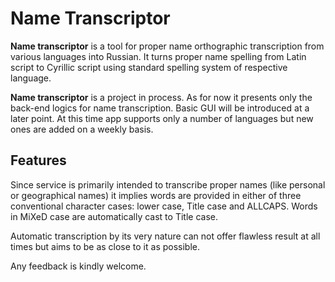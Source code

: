 # Name Transcriptor
**Name transcriptor** is a tool for proper name orthographic transcription from various languages into Russian. It turns proper name spelling from Latin script to Cyrillic script using standard spelling system of respective language.

**Name transcriptor** is a project in process. As for now it presents only the back-end logics for name transcription. Basic GUI will be introduced at a later point. At this time app supports only a number of languages but new ones are added on a weekly basis.

## Features

Since service is primarily intended to transcribe proper names (like personal or geographical names) it implies words are provided in either of three conventional character cases: lower case, Title case and ALLCAPS. Words in MiXeD case are automatically cast to Title case. 

Automatic transcription by its very nature can not offer flawless result at all times but aims to be as close to it as possible. 

Any feedback is kindly welcome.